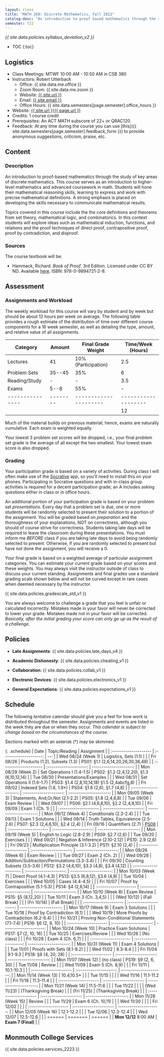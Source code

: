 ```yaml
---
layout: class
title: "MATH 260: Discrete Mathematics, Fall 2022"
catalog-desc: "An introduction to proof based mathematics through the study of key areas of discrete mathematics."
semester: f22
---
```


*{{ site.data.policies.syllabus_deviation_v2 }}*

* TOC
{:toc}

## Logistics

* Class Meetings: MTWF 10:00 AM - 10:50 AM in CSB 380
* Instructors: Robert Utterback
  * Office: {{ site.data.me.office }}
  * Zoom Room: {{ site.data.me.zoom }}
  * Website: <a href="{{ site.url }}">{{ site.url }}</a>
  * Email: <a href="mailto:{{ site.email }}">{{ site.email }}</a>
  * Office Hours: {{ site.data.semesters[page.semester].office_hours }}
* Website: <a href="{{ site.url }}{{ page.url }}">{{ site.url }}{{ page.url }}</a>
* Credits: 1 course credit
* Prerequisites: An ACT MATH subscore of 22+ or QRAC120.
* Feedback: At any time during the course you can use
  [this]({{ site.data.semesters[page.semester].feedback_form }}) to provide
  anonymous suggestions, criticism, praise, etc.

## Content

### Description
An introduction to proof-based mathematics through the study of key
areas of discrete mathematics. This course serves as an introduction
to higher-level mathematics and advanced coursework in math. Students
will hone their mathematical reasoning skills, learning to express and
work with precise mathematical definitions. A strong emphasis is
placed on developing the skills necessary to communicate mathematical
results.

Topics covered in this course include the the core definitions and
theorems from set theory, mathematical logic, and combinatorics.  In
this context students will explore ideas such as mathematical
induction, functions, and relations and the proof techniques of direct
proof, contrapositive proof, proof by contradiction, and disproof.

### Sources

The course textbook will be:

* Hammack, Richard. _Book of Proof_. 3rd Edition. Licensed under CC BY
  ND. Available
  [here](http://www.people.vcu.edu/~rhammack/BookOfProof/). ISBN:
  978-0-9894721-2-8.

## Assessment

### Assignments and Workload
The weekly workload for this course will vary by student and by week
but should be about 12 hours per week on average. The following table
provides a rough estimate of the distribution of time over different
course components for a 16 week semester, as well as detailing the
type, amount, and relative value of all assignments.

| Category      | Amount | Final Grade Weight  | Time/Week (Hours) |
|---------------|--------|---------------------|-------------------|
| Lectures      | 41     | 10% (Participation) | 2.5               |
| Problem Sets  | 35--45 | 35%                 | 6                 |
| Reading/Study | -      | -                   | 3.5               |
| Exams         | 5--8   | 55%                 | -                 |
|---------------|--------|---------------------|-------------------|
|               |        |                     | 12                |

Much of the material builds on previous material; hence, exams are
naturally cumulative. Each exam is weighted equally.

Your lowest 3 problem set scores will be dropped, i.e., your final
problem set grade is the average of all except the two smallest. Your
lowest exam score is also dropped.

### Grading

Your participation grade is based on a variety of activities. During
class I will often make use of the [Socrative](https://socrative.com)
app, so you'll need to install this on your phones. Participating in
Socrative questions and with in-class group activities is required for
a decent participation grade; an A includes asking questions either in
class or in office hours.

An additional portion of your participation grade is based on your
problem set *presentations*. Every day that a problem set is due, one
or more students will be randomly selected to present their solution
to a portion of the assignment. You will be graded based on
*preparation* and the thoroughness of your explanations, NOT on
correctness, although you should of course strive for
correctness. Students taking late days will be required to leave the
classroom during these presentations. You must inform me *BEFORE*
class if you are taking late days to avoid being randomly selected to
present. Otherwise, if you are randomly selected to present but have
not done the assignment, you will receive a 0.

Your final grade is based on a weighted average of particular
assignment categories. You can estimate your current grade based on
your scores and these weights. You may always visit the instructor
outside of class to discuss your current standing. Assignments and
final grades use a standard grading scale shown below and will not
be curved except in rare cases when deemed necessary by the
instructor.

{{ site.data.policies.gradescale_std_v1 }}

You are always welcome to challenge a grade that you feel is unfair or
calculated incorrectly. Mistakes made in your favor will never be
corrected to lower your grade. Mistakes made not in your favor will be
corrected. *Basically, after the initial grading your score can only
go up as the result of a challenge.*

## Policies

* **Late Assignments**: {{ site.data.policies.late_days_v4 }}

* **Academic Dishonesty**: {{ site.data.policies.cheating_v1 }}

* **Collaboration**: {{ site.data.policies.collab_v1 }}

* **Electronic Devices**: {{ site.data.policies.electronics_v1 }}

* **General Expectations**: {{ site.data.policies.expectations_v1 }}

## Schedule
The following *tentative* calendar should give you a feel for how work is
distributed throughout the semester. Assignments and events are listed
in the week they are due or when they occur. *This calendar is subject
to change based on the circumstances of the course*.

Sections marked with an asterisk (*) may be skimmed.

{: .schedule}
| Date                  | Topic/Reading                                | Assignment                                   |
| :-------------------- | :--------------------:                       | --:                                          |
| Wed 08/24 (Week 1)    | Logistics, Sets (1.1)                        |                                              |
| Fri 08/26             | Products (1.2), Subsets (1.3)                | PS01: §1.1 (2,6,14,20,26,30,36,48)           |
| :-------------------- | :--------------------:                       | ---------------------:                       |
| Mon 08/29 (Week 2)    | Set Operations I (1.4-1.5)                   | PS02: §1.2 (2,4,12,20), §1.3 (6,10,12,14)    |
| Tue 08/30             | Presentations/Examples                       |                                              |
| Wed 08/31             | Set Operations II (1.6-1.7)                  | PS03: §1.4 (2,8,10,14,18) §1.5 (2,4abcfg,8)  |
| Fri 09/02             | Indexed Sets (1.8, 1.9\*)                    | PS04: §1.6 (2,6), §1.7 (4,8)                 |
| :-------------------- | :--------------------:                       | ---------------------:                       |
| Mon 09/05 (Week 3)    | Statements, And,Or,Not (2.1-2.2)             | PS05: §1.8 (2,4,6,8)                         |
| Tue 09/06             | Exam Review                                  |                                              |
| Wed 09/07             |                                              | PS06: §2.1 (4,6,8,10), §2.2 (2,4,8,10)       |
| Fri 09/09             | Exam 1 (Ch. 1)                               |                                              |
| :-------------------- | :--------------------:                       | ---------------------:                       |
| Mon 09/12 (Week 4)    | Conditionals (2.3-2.4)                       |                                              |
| Tue 09/13             | Exam 1 Solutions                             |                                              |
| Wed 09/14             | Truth Tables, Equivalence (2.5-2.6)          | PS07: §2.3 (2,4,6,10), §2.4 (2,4)            |
| Fri 09/16             | Quantifiers (2.7)                            | [PS08](./ps08)                               |
| :-------------------- | :--------------------:                       | ---------------------:                       |
| Mon 09/19 (Week 5)    | English to Logic (2.8-2.9)                   | PS09: §2.7 (2,6)                             |
| Tue 09/20             | Exercises                                    |                                              |
| Wed 09/21             | Negation & Inference (2.10-2.12)             | PS10: 2.9 (2,6)                              |
| Fri 09/23             | Multiplication Principle (3.1-3.2)           | PS11: §2.10 (2,4)                            |
| :-------------------- | :--------------------:                       | ---------------------:                       |
| Mon 09/26 (Week 6)    | Exam Review                                  |                                              |
| Tue 09/27             | Exam 2 (Ch. 2)                               |                                              |
| Wed 09/28             | Addition/Subtraction/Permutations (3.3-3.4)  |                                              |
| Fri 09/30             | Counting Subsets (3.5-3.6)                   | PS12: §3.2 (4,6,10), §3.3 (4,8), §3.4 (4,12) |
| :-------------------- | :--------------------:                       | ---------------------:                       |
| Mon 10/03 (Week 7)    | Direct Proof (4.1-4.3)                       | PS13: §3.5 (6,8,12), §3.6 (4,8)              |
| Tue 10/04             | Exercises                                    |                                              |
| Wed 10/05             | Cases (4.4-4.5)                              |                                              |
| Fri 10/07             | Proof by Contrapositive (5.1-5.3)            | PS14: §4 (2,6,14)                            |
| :-------------------- | :--------------------:                       | ---------------------:                       |
| Mon 10/10 (Week 8)    | Exam Review                                  | PS15: §5 (8,12,20)                           |
| Tue 10/11             | Exam 3 (Ch. 3,4,5)                           |                                              |
| (Wed 10/12)           | (Fall Break)                                 |                                              |
| (Fri 10/14)           | (Fall Break)                                 |                                              |
| :-------------------- | :--------------------:                       | ---------------------:                       |
| Mon 10/17 (Week 9)    | Exam 3 Solutions                             |                                              |
| Tue 10/18             | Proof by Contradiction (6.1)                 |                                              |
| Wed 10/19             | More Proofs by Contradiction (6.2-6.4)       |                                              |
| Fri 10/21             | Proving Non-Conditional Statements (7.1-7.4) | PS16: §6 (2, 8, 10)                          |
| :-------------------- | :--------------------:                       | ---------------------:                       |
| Mon 10/24 (Week 10)   | Practice Exam Solutions                      | PS17: §7 (2, 10, 16)                         |
| Tue 10/25             | Exercises/Review                             |                                              |
| Wed 10/26             | (No class)                                   |                                              |
| Fri 10/28             | Exam 4 (Ch. 6,7)                             |                                              |
| :-------------------- | :--------------------:                       | ---------------------:                       |
| Mon 10/31 (Week 11)   | Exam 4 Solutions                             |                                              |
| Tue 11/01             | Proofs with Sets (8.1-8.2)                   |                                              |
| Wed 11/02             | 8.3-8.4                                      |                                              |
| Fri 11/04             | 9.1-9.3                                      | PS18: §8 (4, 20, 28)                         |
| :-------------------- | :--------------------:                       | ---------------------:                       |
| Mon 11/07 (Week 12)   | (no class)                                   | PS19: §9 (2, 6, 30)                          |
| Tue 11/08             | Review                                       |                                              |
| Wed 11/09             | Exam 5 (Ch. 8,9)                             |                                              |
| Fri 11/11             | 10.1-10.3                                    |                                              |
| :-------------------- | :--------------------:                       | ---------------------:                       |
| Mon 11/14 (Week 13)   | 10.4,10.5\*                                  |                                              |
| Tue 11/15             |                                              |                                              |
| Wed 11/16             | 11.1-11.2                                    |                                              |
| Fri 11/18             | 11.3-11.4                                    |                                              |
| :-------------------- | :--------------------:                       | ---------------------:                       |
| Mon 11/21 (Week 14)   | 11.5-11.6                                    |                                              |
| Tue 11/22             |                                              |                                              |
| (Wed 11/23)           | (Thanksgiving Break)                         |                                              |
| (Fri 11/25)           | (Thanksgiving Break)                         |                                              |
| :-------------------- | :--------------------:                       | ---------------------:                       |
| Mon 11/28 (Week 15)   | Review                                       |                                              |
| Tue 11/29             | Exam 6 (Ch. 10,11)                           |                                              |
| Wed 11/30             |                                              |                                              |
| Fri 12/02             |                                              |                                              |
| :-------------------- | :--------------------:                       | ---------------------:                       |
| Mon 12/05 (Week 16)   | 12.1-12.2                                    |                                              |
| Tue 12/06             | 12.3-12.4                                    |                                              |
| Wed 12/07             | 12.5-12.6                                    |                                              |
| ======                | =======                                      | ======                                       |
| **Mon 12/12** 8:00 AM | **Exam 7 (Final)**                           |                                              |

## Monmouth College Services

{{ site.data.policies.services_2223 }}
